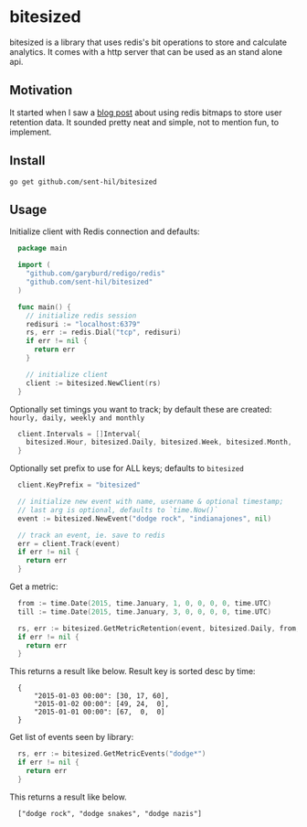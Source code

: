 # bitesized

bitesized is a library that uses redis's bit operations to store and calculate analytics. It comes with a http server that can be used as an stand alone api.

## Motivation

It started when I saw a [blog post](http://blog.getspool.com/2011/11/29/fast-easy-realtime-metrics-using-redis-bitmaps/) about using redis bitmaps to store user retention data. It sounded pretty neat and simple, not to mention fun, to implement.

## Install

`go get github.com/sent-hil/bitesized`

## Usage

Initialize client with Redis connection and defaults:

```go
  package main

  import (
    "github.com/garyburd/redigo/redis"
    "github.com/sent-hil/bitesized"
  )

  func main() {
    // initialize redis session
    redisuri := "localhost:6379"
    rs, err := redis.Dial("tcp", redisuri)
    if err != nil {
      return err
    }

    // initialize client
    client := bitesized.NewClient(rs)
  }
```

Optionally set timings you want to track; by default these are created:
`hourly, daily, weekly and monthly`

```go
  client.Intervals = []Interval{
    bitesized.Hour, bitesized.Daily, bitesized.Week, bitesized.Month,
  }
```

Optionally set prefix to use for ALL keys; defaults to `bitesized`

```go
  client.KeyPrefix = "bitesized"
```

```go
  // initialize new event with name, username & optional timestamp;
  // last arg is optional, defaults to `time.Now()`
  event := bitesized.NewEvent("dodge rock", "indianajones", nil)

  // track an event, ie. save to redis
  err = client.Track(event)
  if err != nil {
    return err
  }
```

Get a metric:

```go
  from := time.Date(2015, time.January, 1, 0, 0, 0, 0, time.UTC)
  till := time.Date(2015, time.January, 3, 0, 0, 0, 0, time.UTC)

  rs, err := bitesized.GetMetricRetention(event, bitesized.Daily, from, till)
  if err != nil {
    return err
  }
```

This returns a result like below. Result key is sorted desc by time:

```
  {
      "2015-01-03 00:00": [30, 17, 60],
      "2015-01-02 00:00": [49, 24,  0],
      "2015-01-01 00:00": [67,  0,  0]
  }
```

Get list of events seen by library:

```go
  rs, err := bitesized.GetMetricEvents("dodge*")
  if err != nil {
    return err
  }
```

This returns a result like below.

```
  ["dodge rock", "dodge snakes", "dodge nazis"]
```
